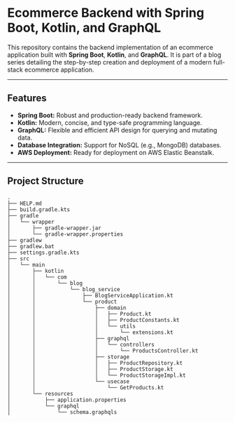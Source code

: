 # Ecommerce Backend with Spring Boot, Kotlin, and GraphQL

This repository contains the backend implementation of an ecommerce application built with **Spring Boot**, **Kotlin**, and **GraphQL**. It is part of a blog series detailing the step-by-step creation and deployment of a modern full-stack ecommerce application.

---

## Features

- **Spring Boot:** Robust and production-ready backend framework.
- **Kotlin:** Modern, concise, and type-safe programming language.
- **GraphQL:** Flexible and efficient API design for querying and mutating data.
- **Database Integration:** Support for NoSQL (e.g., MongoDB) databases.
- **AWS Deployment:** Ready for deployment on AWS Elastic Beanstalk.

---

## Project Structure

```plaintext
.
├── HELP.md
├── build.gradle.kts
├── gradle
│   └── wrapper
│       ├── gradle-wrapper.jar
│       └── gradle-wrapper.properties
├── gradlew
├── gradlew.bat
├── settings.gradle.kts
├── src
│   └── main
│       ├── kotlin
│       │   └── com
│       │       └── blog
│       │           └── blog_service
│       │               ├── BlogServiceApplication.kt
│       │               └── product
│       │                   ├── domain
│       │                   │   ├── Product.kt
│       │                   │   ├── ProductConstants.kt
│       │                   │   └── utils
│       │                   │       └── extensions.kt
│       │                   ├── graphql
│       │                   │   └── controllers
│       │                   │       └── ProductsController.kt
│       │                   ├── storage
│       │                   │   ├── ProductRepository.kt
│       │                   │   ├── ProductStorage.kt
│       │                   │   └── ProductStorageImpl.kt
│       │                   └── usecase
│       │                       └── GetProducts.kt
│       └── resources
│           ├── application.properties
│           └── graphql
│               └── schema.graphqls


